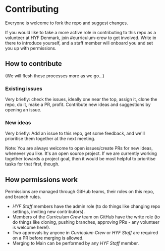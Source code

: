 # Contributing

Everyone is welcome to fork the repo and suggest changes. 

If you would like to take a more active role in contributing to this repo as a volunteer at HYF Denmark, join #curriculum-crew to get involved.
Write in there to introduce yourself, and a staff member will onboard you and set you up with permissions.

## How to contribute
(We will flesh these processes more as we go...)

### Existing issues
Very briefly: check the issues, ideally one near the top, assign it, clone the repo, do it, make a PR, profit.
Contribute new ideas and suggestions by opening an issue.

### New ideas
Very briefly: Add an issue to this repo, get some feedback, and we'll prioritise them together at the next meeting.

Note: You are always welcome to open issues/create PRs for new ideas, whenever you like. It's an open source project. If we are currently working together towards a project goal, then it would be most helpful to prioritise tasks for that first, though.

## How permissions work
Permissions are managed through GitHub teams, their roles on this repo, and branch rules.
- _HYF Staff_ members have the admin role (to do things like changing repo settings, inviting new contributors).
- Members of the _Curriculum Crew_ team on GitHub have the write role (to do things like cloning, pushing branches, approving PRs - any volunteer is welcome here!).
- Two approvals by anyone in _Curriculum Crew_ or _HYF Staff_ are required on a PR before merging is allowed.
- Merging to Main can be performed by any _HYF Staff_ member.
